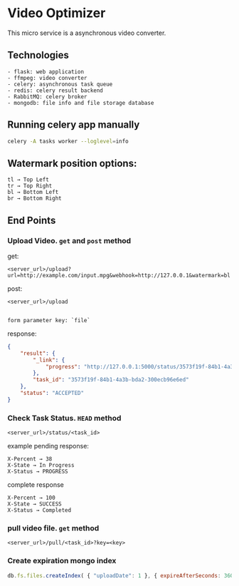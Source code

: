 # Video Optimizer
This micro service is a asynchronous video converter.

## Technologies
```
- flask: web application
- ffmpeg: video converter
- celery: asynchronous task queue
- redis: celery result backend
- RabbitMQ: celery broker
- mongodb: file info and file storage database
```

## Running celery app manually
```bash
celery -A tasks worker --loglevel=info
```

## Watermark position options:
```
tl → Top Left
tr → Top Right
bl → Bottom Left
br → Bottom Right
```

## End Points
### Upload Video. `get` and `post` method
get:
```
<server_url>/upload?url=http://example.com/input.mpg&webhook=http://127.0.0.1&watermark=bl
```

post:
```
<server_url>/upload


form parameter key: `file`
```

response:
```json
{
    "result": {
        "_link": {
            "progress": "http://127.0.0.1:5000/status/3573f19f-84b1-4a3b-bda2-300ecb96e6ed"
        },
        "task_id": "3573f19f-84b1-4a3b-bda2-300ecb96e6ed"
    },
    "status": "ACCEPTED"
}
```

### Check Task Status. `HEAD` method
```
<server_url>/status/<task_id>
```

example pending response:
```
X-Percent → 38
X-State → In Progress
X-Status → PROGRESS
```

complete response
```
X-Percent → 100
X-State → SUCCESS
X-Status → Completed
```

### pull video file. `get` method
```
<server_url>/pull/<task_id>?key=<key>
```

### Create expiration mongo index
```javascript
db.fs.files.createIndex( { "uploadDate": 1 }, { expireAfterSeconds: 3600 * 2 } )
```

